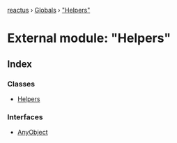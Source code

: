 [reactus](../README.md) › [Globals](../globals.md) › ["Helpers"](_helpers_.md)

# External module: "Helpers"

## Index

### Classes

* [Helpers](../classes/_helpers_.helpers.md)

### Interfaces

* [AnyObject](../interfaces/_helpers_.anyobject.md)
